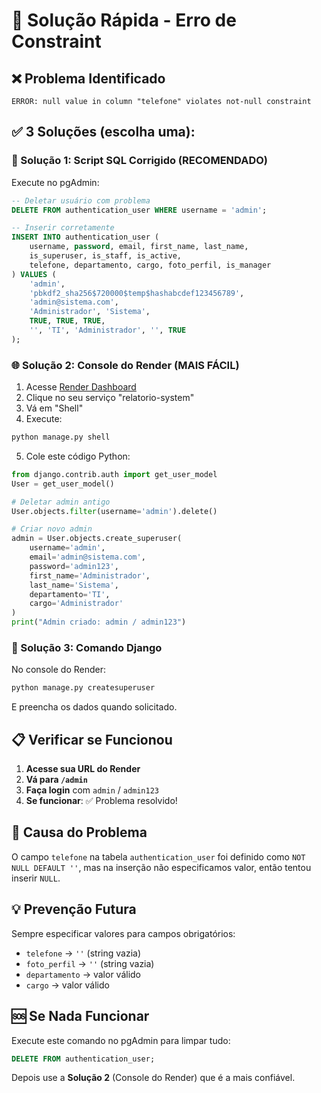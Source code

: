 # 🚨 Solução Rápida - Erro de Constraint

## ❌ Problema Identificado
```
ERROR: null value in column "telefone" violates not-null constraint
```

## ✅ 3 Soluções (escolha uma):

### 🎯 Solução 1: Script SQL Corrigido (RECOMENDADO)
Execute no pgAdmin:
```sql
-- Deletar usuário com problema
DELETE FROM authentication_user WHERE username = 'admin';

-- Inserir corretamente
INSERT INTO authentication_user (
    username, password, email, first_name, last_name,
    is_superuser, is_staff, is_active,
    telefone, departamento, cargo, foto_perfil, is_manager
) VALUES (
    'admin',
    'pbkdf2_sha256$720000$temp$hashabcdef123456789',
    'admin@sistema.com',
    'Administrador', 'Sistema',
    TRUE, TRUE, TRUE,
    '', 'TI', 'Administrador', '', TRUE
);
```

### 🌐 Solução 2: Console do Render (MAIS FÁCIL)
1. Acesse [Render Dashboard](https://dashboard.render.com)
2. Clique no seu serviço "relatorio-system"
3. Vá em "Shell"
4. Execute:
```bash
python manage.py shell
```
5. Cole este código Python:
```python
from django.contrib.auth import get_user_model
User = get_user_model()

# Deletar admin antigo
User.objects.filter(username='admin').delete()

# Criar novo admin
admin = User.objects.create_superuser(
    username='admin',
    email='admin@sistema.com', 
    password='admin123',
    first_name='Administrador',
    last_name='Sistema',
    departamento='TI',
    cargo='Administrador'
)
print("Admin criado: admin / admin123")
```

### 🔧 Solução 3: Comando Django
No console do Render:
```bash
python manage.py createsuperuser
```
E preencha os dados quando solicitado.

## 📋 Verificar se Funcionou

1. **Acesse sua URL do Render**
2. **Vá para `/admin`**  
3. **Faça login** com `admin` / `admin123`
4. **Se funcionar**: ✅ Problema resolvido!

## 🎯 Causa do Problema

O campo `telefone` na tabela `authentication_user` foi definido como `NOT NULL DEFAULT ''`, mas na inserção não especificamos valor, então tentou inserir `NULL`.

## 💡 Prevenção Futura

Sempre especificar valores para campos obrigatórios:
- `telefone` → `''` (string vazia)
- `foto_perfil` → `''` (string vazia)
- `departamento` → valor válido
- `cargo` → valor válido

## 🆘 Se Nada Funcionar

Execute este comando no pgAdmin para limpar tudo:
```sql
DELETE FROM authentication_user;
```

Depois use a **Solução 2** (Console do Render) que é a mais confiável. 